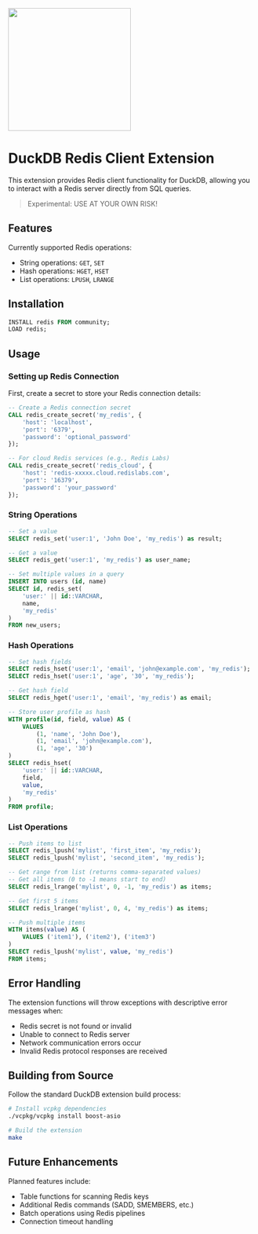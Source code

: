 <img src="https://github.com/user-attachments/assets/46a5c546-7e9b-42c7-87f4-bc8defe674e0" width=250 />

# DuckDB Redis Client Extension
This extension provides Redis client functionality for DuckDB, allowing you to interact with a Redis server directly from SQL queries.

> Experimental: USE AT YOUR OWN RISK!

## Features
Currently supported Redis operations:
- String operations: `GET`, `SET`
- Hash operations: `HGET`, `HSET`
- List operations: `LPUSH`, `LRANGE`


## Installation
```sql
INSTALL redis FROM community;
LOAD redis;
```

## Usage
### Setting up Redis Connection
First, create a secret to store your Redis connection details:

```sql
-- Create a Redis connection secret
CALL redis_create_secret('my_redis', {
    'host': 'localhost',
    'port': '6379',
    'password': 'optional_password'
});

-- For cloud Redis services (e.g., Redis Labs)
CALL redis_create_secret('redis_cloud', {
    'host': 'redis-xxxxx.cloud.redislabs.com',
    'port': '16379',
    'password': 'your_password'
});
```

### String Operations
```sql
-- Set a value
SELECT redis_set('user:1', 'John Doe', 'my_redis') as result;

-- Get a value
SELECT redis_get('user:1', 'my_redis') as user_name;

-- Set multiple values in a query
INSERT INTO users (id, name)
SELECT id, redis_set(
    'user:' || id::VARCHAR,
    name,
    'my_redis'
)
FROM new_users;
```

### Hash Operations
```sql
-- Set hash fields
SELECT redis_hset('user:1', 'email', 'john@example.com', 'my_redis');
SELECT redis_hset('user:1', 'age', '30', 'my_redis');

-- Get hash field
SELECT redis_hget('user:1', 'email', 'my_redis') as email;

-- Store user profile as hash
WITH profile(id, field, value) AS (
    VALUES 
        (1, 'name', 'John Doe'),
        (1, 'email', 'john@example.com'),
        (1, 'age', '30')
)
SELECT redis_hset(
    'user:' || id::VARCHAR,
    field,
    value,
    'my_redis'
)
FROM profile;
```

### List Operations
```sql
-- Push items to list
SELECT redis_lpush('mylist', 'first_item', 'my_redis');
SELECT redis_lpush('mylist', 'second_item', 'my_redis');

-- Get range from list (returns comma-separated values)
-- Get all items (0 to -1 means start to end)
SELECT redis_lrange('mylist', 0, -1, 'my_redis') as items;

-- Get first 5 items
SELECT redis_lrange('mylist', 0, 4, 'my_redis') as items;

-- Push multiple items
WITH items(value) AS (
    VALUES ('item1'), ('item2'), ('item3')
)
SELECT redis_lpush('mylist', value, 'my_redis')
FROM items;
```

## Error Handling
The extension functions will throw exceptions with descriptive error messages when:
- Redis secret is not found or invalid
- Unable to connect to Redis server
- Network communication errors occur
- Invalid Redis protocol responses are received

## Building from Source
Follow the standard DuckDB extension build process:

```sh
# Install vcpkg dependencies
./vcpkg/vcpkg install boost-asio

# Build the extension
make
```

## Future Enhancements
Planned features include:
- Table functions for scanning Redis keys
- Additional Redis commands (SADD, SMEMBERS, etc.)
- Batch operations using Redis pipelines
- Connection timeout handling

